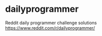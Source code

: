 # dailyprogrammer
Reddit daily programmer challenge solutions  https://www.reddit.com/r/dailyprogrammer/
